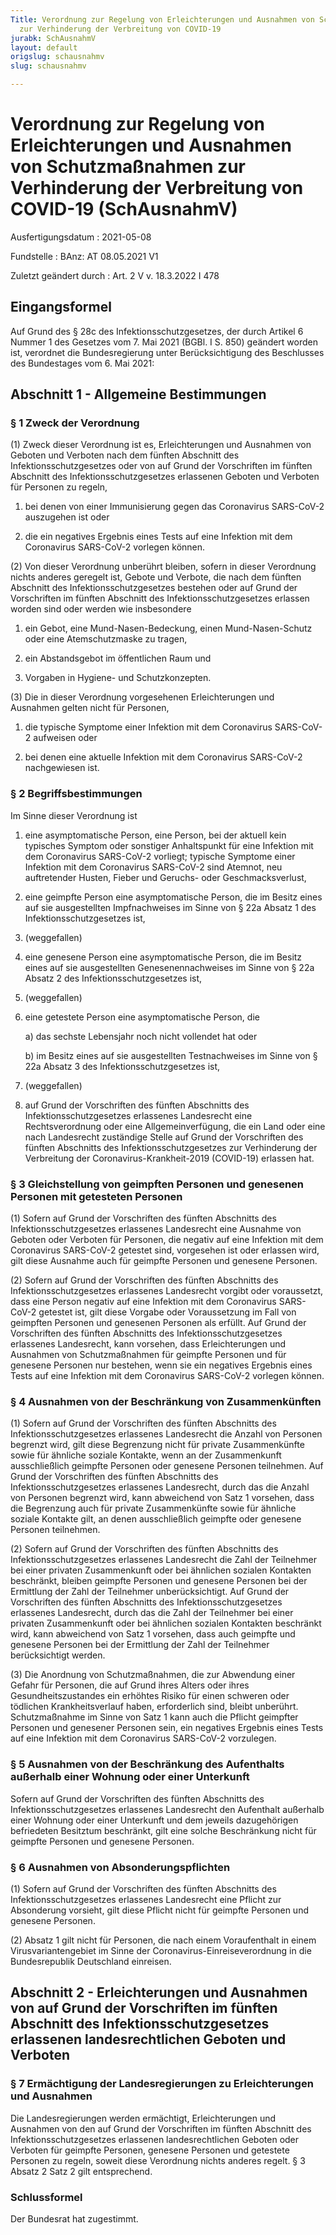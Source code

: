 ```yaml
---
Title: Verordnung zur Regelung von Erleichterungen und Ausnahmen von Schutzmaßnahmen
  zur Verhinderung der Verbreitung von COVID-19
jurabk: SchAusnahmV
layout: default
origslug: schausnahmv
slug: schausnahmv

---
```


# Verordnung zur Regelung von Erleichterungen und Ausnahmen von Schutzmaßnahmen zur Verhinderung der Verbreitung von COVID-19 (SchAusnahmV)

Ausfertigungsdatum
:   2021-05-08

Fundstelle
:   BAnz: AT 08.05.2021 V1

Zuletzt geändert durch
:   Art. 2 V v. 18.3.2022 I 478


## Eingangsformel

Auf Grund des § 28c des Infektionsschutzgesetzes, der durch Artikel 6 Nummer 1 des Gesetzes vom 7. Mai 2021 (BGBl. I S. 850) geändert worden ist, verordnet die Bundesregierung unter Berücksichtigung des Beschlusses des Bundestages vom 6. Mai 2021:


## Abschnitt 1 - Allgemeine Bestimmungen


### § 1 Zweck der Verordnung

(1) Zweck dieser Verordnung ist es, Erleichterungen und Ausnahmen von Geboten und Verboten nach dem fünften Abschnitt des Infektionsschutzgesetzes oder von auf Grund der Vorschriften im fünften Abschnitt des Infektionsschutzgesetzes erlassenen Geboten und Verboten für Personen zu regeln,

1.  bei denen von einer Immunisierung gegen das Coronavirus SARS-CoV-2 auszugehen ist oder


2.  die ein negatives Ergebnis eines Tests auf eine Infektion mit dem Coronavirus SARS-CoV-2 vorlegen können.




(2) Von dieser Verordnung unberührt bleiben, sofern in dieser Verordnung nichts anderes geregelt ist, Gebote und Verbote, die nach dem fünften Abschnitt des Infektionsschutzgesetzes bestehen oder auf Grund der Vorschriften im fünften Abschnitt des Infektionsschutzgesetzes erlassen worden sind oder werden wie insbesondere

1.  ein Gebot, eine Mund-Nasen-Bedeckung, einen Mund-Nasen-Schutz oder eine Atemschutzmaske zu tragen,


2.  ein Abstandsgebot im öffentlichen Raum und


3.  Vorgaben in Hygiene- und Schutzkonzepten.




(3) Die in dieser Verordnung vorgesehenen Erleichterungen und Ausnahmen gelten nicht für Personen,

1.  die typische Symptome einer Infektion mit dem Coronavirus SARS-CoV-2 aufweisen oder


2.  bei denen eine aktuelle Infektion mit dem Coronavirus SARS-CoV-2 nachgewiesen ist.





### § 2 Begriffsbestimmungen

Im Sinne dieser Verordnung ist

1.  eine asymptomatische Person, eine Person, bei der aktuell kein typisches Symptom oder sonstiger Anhaltspunkt für eine Infektion mit dem Coronavirus SARS-CoV-2 vorliegt; typische Symptome einer Infektion mit dem Coronavirus SARS-CoV-2 sind Atemnot, neu auftretender Husten, Fieber und Geruchs- oder Geschmacksverlust,


2.  eine geimpfte Person eine asymptomatische Person, die im Besitz eines auf sie ausgestellten Impfnachweises im Sinne von § 22a Absatz 1 des Infektionsschutzgesetzes ist,


3.  (weggefallen)


4.  eine genesene Person eine asymptomatische Person, die im Besitz eines auf sie ausgestellten Genesenennachweises im Sinne von § 22a Absatz 2 des Infektionsschutzgesetzes ist,


5.  (weggefallen)


6.  eine getestete Person eine asymptomatische Person, die

    a)  das sechste Lebensjahr noch nicht vollendet hat oder


    b)  im Besitz eines auf sie ausgestellten Testnachweises im Sinne von § 22a Absatz 3 des Infektionsschutzgesetzes ist,





7.  (weggefallen)


8.  auf Grund der Vorschriften des fünften Abschnitts des Infektionsschutzgesetzes erlassenes Landesrecht eine Rechtsverordnung oder eine Allgemeinverfügung, die ein Land oder eine nach Landesrecht zuständige Stelle auf Grund der Vorschriften des fünften Abschnitts des Infektionsschutzgesetzes zur Verhinderung der Verbreitung der Coronavirus-Krankheit-2019 (COVID-19) erlassen hat.





### § 3 Gleichstellung von geimpften Personen und genesenen Personen mit getesteten Personen

(1) Sofern auf Grund der Vorschriften des fünften Abschnitts des Infektionsschutzgesetzes erlassenes Landesrecht eine Ausnahme von Geboten oder Verboten für Personen, die negativ auf eine Infektion mit dem Coronavirus SARS-CoV-2 getestet sind, vorgesehen ist oder erlassen wird, gilt diese Ausnahme auch für geimpfte Personen und genesene Personen.

(2) Sofern auf Grund der Vorschriften des fünften Abschnitts des Infektionsschutzgesetzes erlassenes Landesrecht vorgibt oder voraussetzt, dass eine Person negativ auf eine Infektion mit dem Coronavirus SARS-CoV-2 getestet ist, gilt diese Vorgabe oder Voraussetzung im Fall von geimpften Personen und genesenen Personen als erfüllt. Auf Grund der Vorschriften des fünften Abschnitts des Infektionsschutzgesetzes erlassenes Landesrecht, kann vorsehen, dass Erleichterungen und Ausnahmen von Schutzmaßnahmen für geimpfte Personen und für genesene Personen nur bestehen, wenn sie ein negatives Ergebnis eines Tests auf eine Infektion mit dem Coronavirus SARS-CoV-2 vorlegen können.


### § 4 Ausnahmen von der Beschränkung von Zusammenkünften

(1) Sofern auf Grund der Vorschriften des fünften Abschnitts des Infektionsschutzgesetzes erlassenes Landesrecht die Anzahl von Personen begrenzt wird, gilt diese Begrenzung nicht für private Zusammenkünfte sowie für ähnliche soziale Kontakte, wenn an der Zusammenkunft ausschließlich geimpfte Personen oder genesene Personen teilnehmen. Auf Grund der Vorschriften des fünften Abschnitts des Infektionsschutzgesetzes erlassenes Landesrecht, durch das die Anzahl von Personen begrenzt wird, kann abweichend von Satz 1 vorsehen, dass die Begrenzung auch für private Zusammenkünfte sowie für ähnliche soziale Kontakte gilt, an denen ausschließlich geimpfte oder genesene Personen teilnehmen.

(2) Sofern auf Grund der Vorschriften des fünften Abschnitts des Infektionsschutzgesetzes erlassenes Landesrecht die Zahl der Teilnehmer bei einer privaten Zusammenkunft oder bei ähnlichen sozialen Kontakten beschränkt, bleiben geimpfte Personen und genesene Personen bei der Ermittlung der Zahl der Teilnehmer unberücksichtigt. Auf Grund der Vorschriften des fünften Abschnitts des Infektionsschutzgesetzes erlassenes Landesrecht, durch das die Zahl der Teilnehmer bei einer privaten Zusammenkunft oder bei ähnlichen sozialen Kontakten beschränkt wird, kann abweichend von Satz 1 vorsehen, dass auch geimpfte und genesene Personen bei der Ermittlung der Zahl der Teilnehmer berücksichtigt werden.

(3) Die Anordnung von Schutzmaßnahmen, die zur Abwendung einer Gefahr für Personen, die auf Grund ihres Alters oder ihres Gesundheitszustandes ein erhöhtes Risiko für einen schweren oder tödlichen Krankheitsverlauf haben, erforderlich sind, bleibt unberührt. Schutzmaßnahme im Sinne von Satz 1 kann auch die Pflicht geimpfter Personen und genesener Personen sein, ein negatives Ergebnis eines Tests auf eine Infektion mit dem Coronavirus SARS-CoV-2 vorzulegen.


### § 5 Ausnahmen von der Beschränkung des Aufenthalts außerhalb einer Wohnung oder einer Unterkunft

Sofern auf Grund der Vorschriften des fünften Abschnitts des Infektionsschutzgesetzes erlassenes Landesrecht den Aufenthalt außerhalb einer Wohnung oder einer Unterkunft und dem jeweils dazugehörigen befriedeten Besitztum beschränkt, gilt eine solche Beschränkung nicht für geimpfte Personen und genesene Personen.


### § 6 Ausnahmen von Absonderungspflichten

(1) Sofern auf Grund der Vorschriften des fünften Abschnitts des Infektionsschutzgesetzes erlassenes Landesrecht eine Pflicht zur Absonderung vorsieht, gilt diese Pflicht nicht für geimpfte Personen und genesene Personen.

(2) Absatz 1 gilt nicht für Personen, die nach einem Voraufenthalt in einem Virusvariantengebiet im Sinne der Coronavirus-Einreiseverordnung in die Bundesrepublik Deutschland einreisen.


## Abschnitt 2 - Erleichterungen und Ausnahmen von auf Grund der Vorschriften im fünften Abschnitt des Infektionsschutzgesetzes erlassenen landesrechtlichen Geboten und Verboten


### § 7 Ermächtigung der Landesregierungen zu Erleichterungen und Ausnahmen

Die Landesregierungen werden ermächtigt, Erleichterungen und Ausnahmen von den auf Grund der Vorschriften im fünften Abschnitt des Infektionsschutzgesetzes erlassenen landesrechtlichen Geboten oder Verboten für geimpfte Personen, genesene Personen und getestete Personen zu regeln, soweit diese Verordnung nichts anderes regelt. § 3 Absatz 2 Satz 2 gilt entsprechend.


### Schlussformel

Der Bundesrat hat zugestimmt.

